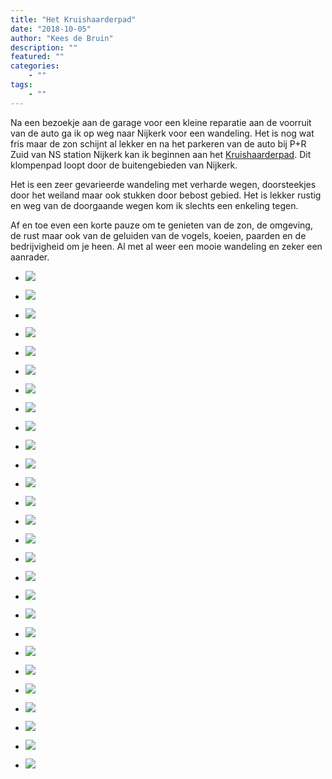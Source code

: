 ```yaml
---
title: "Het Kruishaarderpad"
date: "2018-10-05"
author: "Kees de Bruin"
description: ""
featured: ""
categories:
    - ""
tags:
    - ""
---
```


Na een bezoekje aan de garage voor een kleine reparatie aan de voorruit van de auto ga ik op weg naar Nijkerk voor een wandeling. Het is nog wat fris maar de zon schijnt al lekker en na het parkeren van de auto bij P+R Zuid van NS station Nijkerk kan ik beginnen aan het [Kruishaarderpad](https://klompenpaden.nl/klompenpad/kruishaarderpad/). Dit klompenpad loopt door de buitengebieden van Nijkerk.

Het is een zeer gevarieerde wandeling met verharde wegen, doorsteekjes door het weiland maar ook stukken door bebost gebied. Het is lekker rustig en weg van de doorgaande wegen kom ik slechts een enkeling tegen.

Af en toe even een korte pauze om te genieten van de zon, de omgeving, de rust maar ook van de geluiden van de vogels, koeien, paarden en de bedrijvigheid om je heen. Al met al weer een mooie wandeling en zeker een aanrader.

- [![](https://www.halfje-bruin.nl/app/uploads/2018/10/20181005-kruishaarderpad-0001-1.jpg)](https://www.halfje-bruin.nl/app/uploads/2018/10/20181005-kruishaarderpad-0001-1.jpg)
    
- [![](https://www.halfje-bruin.nl/app/uploads/2018/10/20181005-kruishaarderpad-0003-1.jpg)](https://www.halfje-bruin.nl/app/uploads/2018/10/20181005-kruishaarderpad-0003-1.jpg)
    
- [![](https://www.halfje-bruin.nl/app/uploads/2018/10/20181005-kruishaarderpad-0006-1.jpg)](https://www.halfje-bruin.nl/app/uploads/2018/10/20181005-kruishaarderpad-0006-1.jpg)
    
- [![](https://www.halfje-bruin.nl/app/uploads/2018/10/20181005-kruishaarderpad-0008-1.jpg)](https://www.halfje-bruin.nl/app/uploads/2018/10/20181005-kruishaarderpad-0008-1.jpg)
    
- [![](https://www.halfje-bruin.nl/app/uploads/2018/10/20181005-kruishaarderpad-0009-1.jpg)](https://www.halfje-bruin.nl/app/uploads/2018/10/20181005-kruishaarderpad-0009-1.jpg)
    
- [![](https://www.halfje-bruin.nl/app/uploads/2018/10/20181005-kruishaarderpad-0012-1.jpg)](https://www.halfje-bruin.nl/app/uploads/2018/10/20181005-kruishaarderpad-0012-1.jpg)
    
- [![](https://www.halfje-bruin.nl/app/uploads/2018/10/20181005-kruishaarderpad-0015-1.jpg)](https://www.halfje-bruin.nl/app/uploads/2018/10/20181005-kruishaarderpad-0015-1.jpg)
    
- [![](https://www.halfje-bruin.nl/app/uploads/2018/10/20181005-kruishaarderpad-0016-1.jpg)](https://www.halfje-bruin.nl/app/uploads/2018/10/20181005-kruishaarderpad-0016-1.jpg)
    
- [![](https://www.halfje-bruin.nl/app/uploads/2018/10/20181005-kruishaarderpad-0017-1.jpg)](https://www.halfje-bruin.nl/app/uploads/2018/10/20181005-kruishaarderpad-0017-1.jpg)
    
- [![](https://www.halfje-bruin.nl/app/uploads/2018/10/20181005-kruishaarderpad-0021-1.jpg)](https://www.halfje-bruin.nl/app/uploads/2018/10/20181005-kruishaarderpad-0021-1.jpg)
    
- [![](https://www.halfje-bruin.nl/app/uploads/2018/10/20181005-kruishaarderpad-0028-1.jpg)](https://www.halfje-bruin.nl/app/uploads/2018/10/20181005-kruishaarderpad-0028-1.jpg)
    
- [![](https://www.halfje-bruin.nl/app/uploads/2018/10/20181005-kruishaarderpad-0029-1.jpg)](https://www.halfje-bruin.nl/app/uploads/2018/10/20181005-kruishaarderpad-0029-1.jpg)
    
- [![](https://www.halfje-bruin.nl/app/uploads/2018/10/20181005-kruishaarderpad-0034-1.jpg)](https://www.halfje-bruin.nl/app/uploads/2018/10/20181005-kruishaarderpad-0034-1.jpg)
    
- [![](https://www.halfje-bruin.nl/app/uploads/2018/10/20181005-kruishaarderpad-0036-1.jpg)](https://www.halfje-bruin.nl/app/uploads/2018/10/20181005-kruishaarderpad-0036-1.jpg)
    
- [![](https://www.halfje-bruin.nl/app/uploads/2018/10/20181005-kruishaarderpad-0038-1.jpg)](https://www.halfje-bruin.nl/app/uploads/2018/10/20181005-kruishaarderpad-0038-1.jpg)
    
- [![](https://www.halfje-bruin.nl/app/uploads/2018/10/20181005-kruishaarderpad-0039-1.jpg)](https://www.halfje-bruin.nl/app/uploads/2018/10/20181005-kruishaarderpad-0039-1.jpg)
    
- [![](https://www.halfje-bruin.nl/app/uploads/2018/10/20181005-kruishaarderpad-0042-1.jpg)](https://www.halfje-bruin.nl/app/uploads/2018/10/20181005-kruishaarderpad-0042-1.jpg)
    
- [![](https://www.halfje-bruin.nl/app/uploads/2018/10/20181005-kruishaarderpad-0046-1.jpg)](https://www.halfje-bruin.nl/app/uploads/2018/10/20181005-kruishaarderpad-0046-1.jpg)
    
- [![](https://www.halfje-bruin.nl/app/uploads/2018/10/20181005-kruishaarderpad-0048-1.jpg)](https://www.halfje-bruin.nl/app/uploads/2018/10/20181005-kruishaarderpad-0048-1.jpg)
    
- [![](https://www.halfje-bruin.nl/app/uploads/2018/10/20181005-kruishaarderpad-0049-1.jpg)](https://www.halfje-bruin.nl/app/uploads/2018/10/20181005-kruishaarderpad-0049-1.jpg)
    
- [![](https://www.halfje-bruin.nl/app/uploads/2018/10/20181005-kruishaarderpad-0051-1.jpg)](https://www.halfje-bruin.nl/app/uploads/2018/10/20181005-kruishaarderpad-0051-1.jpg)
    
- [![](https://www.halfje-bruin.nl/app/uploads/2018/10/20181005-kruishaarderpad-0054-1.jpg)](https://www.halfje-bruin.nl/app/uploads/2018/10/20181005-kruishaarderpad-0054-1.jpg)
    
- [![](https://www.halfje-bruin.nl/app/uploads/2018/10/20181005-kruishaarderpad-0055-1.jpg)](https://www.halfje-bruin.nl/app/uploads/2018/10/20181005-kruishaarderpad-0055-1.jpg)
    
- [![](https://www.halfje-bruin.nl/app/uploads/2018/10/20181005-kruishaarderpad-0056-1.jpg)](https://www.halfje-bruin.nl/app/uploads/2018/10/20181005-kruishaarderpad-0056-1.jpg)
    
- [![](https://www.halfje-bruin.nl/app/uploads/2018/10/20181005-kruishaarderpad-0057-1.jpg)](https://www.halfje-bruin.nl/app/uploads/2018/10/20181005-kruishaarderpad-0057-1.jpg)
    
- [![](https://www.halfje-bruin.nl/app/uploads/2018/10/20181005-kruishaarderpad-0063-1.jpg)](https://www.halfje-bruin.nl/app/uploads/2018/10/20181005-kruishaarderpad-0063-1.jpg)
    
- [![](https://www.halfje-bruin.nl/app/uploads/2018/10/20181005-kruishaarderpad-0069-1.jpg)](https://www.halfje-bruin.nl/app/uploads/2018/10/20181005-kruishaarderpad-0069-1.jpg)
